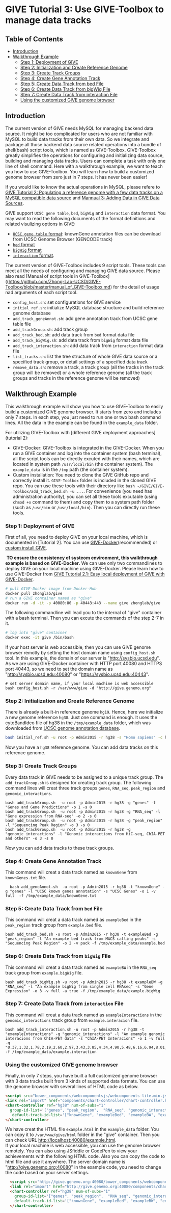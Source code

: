 # GIVE Tutorial 3: Use GIVE-Toolbox to manage data tracks 

**Table of Contents**
---------
* [Introduction](#introduction)  
* [Walkthrough Example](#walkthrough-example)
    * [Step 1: Deployment of GIVE](#step-1-deployment-of-give)
    * [Step 2: Initialization and Create Reference Genome](#step-2-initialization-and-create-reference-genome) 
    * [Step 3: Create Track Groups](#step-3-create-track-groups)
    * [Step 4: Create Gene Annotation Track](#step-4-create-gene-annotation-track)
    * [Step 5: Create Data Track from bed File](#step-5-create-data-track-from-bed-file)
    * [Step 6: Create Data Track from bigWig File](#step-6-create-data-track-from-bigwig-file)
    * [Step 7: Create Data Track from interaction File](#step-7-create-data-track-from-interaction-file)
    * [Using the customized GIVE genome browser](#using-the-customized-give-genome-browser)


## Introduction

The current version of GIVE needs MySQL for managing backend data source. It might be too complicated for users who are not familiar with MySQL to build data tracks from their own data. So we integrate and package all those backend data source related operations into a bundle of shell(bash) script tools, which is named as GIVE-Toolbox. GIVE-Toolbox greatly simplifies the operations for configuring and initializing data source, building and managing data tracks. Users can complete a task with only one line of shell command. Here with a walkthrough example, we want to teach you how to use GIVE-Toolbox. You will learn how to build a customized genome browser from zero just in 7 steps. It has never been easier!

If you would like to know the actual operations in MySQL, please refere to [GIVE Tutorial 2: Populating a reference genome with a few data tracks on a MySQL compatible data source](https://github.com/Zhong-Lab-UCSD/Genomic-Interactive-Visualization-Engine/blob/master/tutorials/2-dataSource.md) and [Mannual 3: Adding Data in GIVE Data Sources](https://github.com/Zhong-Lab-UCSD/Genomic-Interactive-Visualization-Engine/blob/master/manuals/3-dataSource.md#creating-a-new-reference-genome-database).

GIVE support `UCSC gene table`, `bed`, `bigWig` and `interaction` data format. You may want to read the following documents of the format definitions and related visulizing options in GIVE: 
- [`UCSC gene table` format](https://genome.ucsc.edu/cgi-bin/hgTables): knownGene annotation files can be download from UCSC Genome Browser (GENCODE track) 
- [`bed` format](https://github.com/Zhong-Lab-UCSD/Genomic-Interactive-Visualization-Engine/tree/TrackDocs/html/components/track-object/bed-track#display-modes)
- [`bigWig` format](https://github.com/Zhong-Lab-UCSD/Genomic-Interactive-Visualization-Engine/tree/TrackDocs/html/components/track-object/bigwig-track#display-modes)
- [`interaction` format](https://github.com/Zhong-Lab-UCSD/Genomic-Interactive-Visualization-Engine/blob/TrackDocs/html/components/track-object/interaction-track/README.md).

The current version of GIVE-Toolbox includes 9 script tools. These tools can meet all the needs of configuring and managing GIVE data source. Please also read [Manual of script tools in GIVE-Toolbox]((https://github.com/Zhong-Lab-UCSD/GIVE-Toolbox/blob/master/manual_of_GIVE-Toolbox.md) for the detail of usage nad arguments of each script tool.

- `config_host.sh`: set configurations for GIVE service
- `initial_ref.sh`: initialize MySQL database structure and build reference genome database
- `add_track_geneAnnot.sh`: add gene annotation track from UCSC gene table file
- `add_trackGroup.sh`: add track group
- `add_track_bed.sh`: add data track from `bed` format data file
- `add_track_bigWig.sh`: add data track from `bigWig` format data file
- `add_track_interaction.sh`: add data track from `interaction` format data file
- `list_tracks.sh`: list the tree structure of whole GIVE data source or a specified track group, or detail settings of a specified data track
- `remove_data.sh`: remove a track, a track group (all the tracks in the track group will be removed) or a whole reference genome (all the track groups and tracks in the reference genome will be removed)

## Walkthrough Example

This walkthrough example will show you how to use GIVE-Toolbox to easily build a customized GIVE genome browser. It starts from zero and  includes only 7 steps. In each step, you just need to run one or two bash command lines. All the data in the example can be found in the `example_data` folder.

For utilizing GIVE-Toolbox with [different GIVE deployment approaches](tutorial 2):
- GIVE-Docker: GIVE-Toolbox is integrated in the GIVE-Docker. When you run a GIVE container and log into the container system (bash terminal), all the script tools can be directly excuted with their names, which are located in system path `/usr/local/bin` (the container system). The `example_data` is in the `/tmp` path (the container system). 
- Custom installation: You need to clone the GIVE GitHub repo and correctly install it. `GIVE-Toolbox` folder is included in the cloned GIVE repo. You can use these tools with their directory like `bash ~/GIVE/GIVE-Toolbox/add_track_bed.sh -u ...`. For convenience (you need has administration authority), you can set all these tools excutable (using `chmod +x` command to them) and copy them to a system path folder (such as `/usr/bin` or `/usr/local/bin`). Then you can directly run these tools.

### Step 1: Deployment of GIVE
  
  First of all, you need to deploy GIVE on your local machine, which is documented in [Tutorial 2]. You can use [GIVE-Docker](https://github.com/Zhong-Lab-UCSD/Genomic-Interactive-Visualization-Engine/blob/master/tutorials/GIVE-Docker.md)(recommended) or [custom install GIVE](https://github.com/Zhong-Lab-UCSD/Genomic-Interactive-Visualization-Engine/blob/master/manuals/1.2-system-level_installation.md).
  
  **TO ensure the consistency of systeom environment, this walkthrough example is based on GIVE-Docker.** We can use only two commandlines to deploy GIVE on your local machine using GIVE-Docker. Please learn how to use GIVE-Docker from [GIVE Tutorial 2.1: Easy local deployment of GIVE with GIVE-Docker](https://github.com/Zhong-Lab-UCSD/Genomic-Interactive-Visualization-Engine/blob/master/tutorials/GIVE-Docker.md). 
  
  ```bash
  # pull GIVE-Docker image from Docker-Hub
  docker pull zhonglab/give
  # run a GIVE container named as "give"
  docker run -d -it -p 40080:80 -p 40443:443 --name give zhonglab/give
  ```
  
  The following commandline will lead you to the internal of "give" container with a bash terminal. Then you can excute the commands of the step 2-7 in it. 
  
  ```bash
  # log into "give" container 
  docker exec -it give /bin/bash 
  ```
  
  If your host server is web accessible, then you can use GIVE genome browser remotly by setting the host domain name using `config_host.sh` tool. In this example, the domain of our server is "http://sysbio.ucsd.edu". As we are using GIVE-Docker container with HTTP port 40080 and HTTPS port 40443, so we need to set the domain name as "http://sysbio.ucsd.edu:40080" or "https://sysbio.ucsd.edu:40443".

  ```
  # set server domain name, if your local machine is web accessible
  bash config_host.sh -r /var/www/give -d "http://give.genemo.org"
  ```
### Step 2: Initialization and Create Reference Genome

  There is already a built-in reference genome `hg19`. Hence, here we initialize a new genome reference `hg38`. Just one command is enough. It uses the cytoBandIdeo file of hg38 in the `/tmp/example_data` folder, which was downloaded from [UCSC genome annotation database](http://hgdownload.cse.ucsc.edu/goldenpath/hg38/database/).
  ```bash
  bash initial_ref.sh -u root -p Admin2015 -r hg38 -s "Homo sapiens" -c human  -f /tmp/example_data/cytoBandIdeo.txt
  ```
  Now you have a `hg38` reference genome. You can add data tracks on this reference genome.
### Step 3: Create Track Groups
  
  Every data track in GIVE needs to be assigned to a unique track group. The `add_trackGroup.sh` is designed for creating track group. The following command lines will creat three track groups `genes`, `RNA_seq`, `peak_region` and `genomic_interactions`. 
  ```
  bash add_trackGroup.sh  -u root -p Admin2015 -r hg38 -g "genes" -l "Genes and Gene Predictions" -o 1 -s 0
  bash add_trackGroup.sh  -u root -p Admin2015 -r hg38 -g "RNA_seq" -l "Gene expression from RNA-seq" -o 2 -s 0
  bash add_trackGroup.sh  -u root -p Admin2015 -r hg38 -g "peak_region" -l "Sequencing Peak Region" -o 3 -s 0
  bash add_trackGroup.sh  -u root -p Admin2015 -r hg38 -g "genomic_interactions" -l "Genomic interactions from HiC-seq, ChIA-PET and others" -o 3 -s 0
  ```
  Now you can add data tracks to these track groups.
### Step 4: Create Gene Annotation Track
  
  This command will creat a data track named as `knownGene` from `knownGenes.txt` file. 
  ```
    bash add_geneAnnot.sh  -u root -p Admin2015 -r hg38 -t "knownGene" -g "genes" -l "UCSC known genes annotation" -s "UCSC Genes" -o 1 -v full  -f /tmp/example_data/knownGene.txt
  ```
  
### Step 5: Create Data Track from `bed` File

  This command will creat a data track named as `exampleBed` in the `peak_region` track group from `example.bed` file. 

  ```
  bash add_track_bed.sh -u root -p Admin2015 -r hg38 -t exampleBed -g "peak_region" -l "An example bed track from MACS calling peaks" -s "Sequencing Peak Region" -o 2 -v pack -f /tmp/example_data/example.bed
  ```
### Step 6: Create Data Track from `bigWig` File
  
  This command will creat a data track named as `exampleBW` in the `RNA_seq` track group from `example.bigWig` file. 
  
  ```
  bash add_track_bigWig.sh -u root -p Admin2015 -r hg38 -t exampleBW -g "RNA_seq" -l "An example bigWig from single cell RNAseq" -s "Gene Expression" -o 3 -v full -a true -f /tmp/example_data/example.bigWig
  ```
  
### Step 7: Create Data Track from `interaction` File
  
  This command will creat a data track named as `exampleInteractions` in the `genomic_interactions` track group from `example.interacion` file.
  
  ```
  bash add_track_interaction.sh -u root -p Admin2015 -r hg38 -t "exampleInteractions" -g "genomic_interactions" -l "An example genomic interacions from ChIA-PET data" -s "ChIA-PET Interacions" -o 1 -v full -q "0.37,1.32,1.78,2.19,2.60,2.97,3.43,3.85,4.34,4.90,5.48,6.16,6.94,8.01,9.05,10.41,12.37,14.88,19.84,31.77,290.17" -f /tmp/example_data/example.interaction
  ```

### Using the customized GIVE genome browser

  Finally, in only 7 steps, you have built a full customized genome browser with 3 data tracks built from 3 kinds of supported data formats. You can use the genome browser with several lines of HTML code as below. 
  ```html
  <script src="bower_components/webcomponentsjs/webcomponents-lite.min.js"></script>
  <link rel="import" href="components/chart-controller/chart-controller.html">
  <chart-controller ref="hg38" num-of-subs="1"
    group-id-list='["genes", "peak_region",  "RNA_seq", "genomic_interactions"]'
    default-track-id-list='["knownGene", "exampleBed", "exampleBW", "exampleInteractions"]'>
  </chart-controller>
  ```
  We have creat the HTML file `example.html` in the `example_data` folder. You can copy it to `/var/www/give/html` folder in the "give" container. Then you can check URL [http://localhost:40080/example.html](http://localhost:40080/example.html).  
  If your local machine is web accessible, you can use the genome browser remotely. You can also using JSfiddle or CodePen to view your achievements with the following HTML code. Also you can copy the code to html file and use it anywhere. The server domain name is "http://give.genemo.org:40080" in the example code, you need to change the code based on your server settings.

```html
  <script src="http://give.genemo.org:40080/bower_components/webcomponentsjs/webcomponents-lite.min.js"></script>
  <link rel="import" href="http://give.genemo.org:40080/components/chart-controller/chart-controller.html">
  <chart-controller ref="hg38" num-of-subs="1"
    group-id-list='["genes", "peak_region",  "RNA_seq", "genomic_interactions"]'
    default-track-id-list='["knownGene", "exampleBed", "exampleBW", "exampleInteractions"]'>
  </chart-controller>
```
